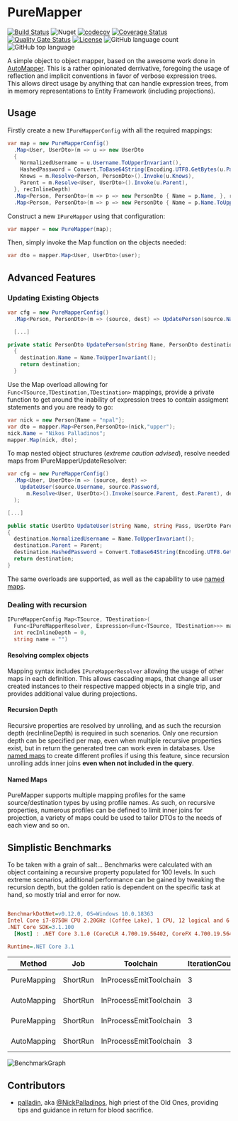 # PureMapper

[![Build Status](https://dev.azure.com/kritikos/DotNet%20Libaries/_apis/build/status/kritikos-io.PureMapper?branchName=master)](https://dev.azure.com/kritikos/DotNet%20Libaries/_build/latest?definitionId=13&branchName=master)
![Nuget](https://img.shields.io/nuget/v/Kritikos.PureMapper)
[![codecov](https://codecov.io/gh/kritikos-io/PureMapper/branch/master/graph/badge.svg)](https://codecov.io/gh/kritikos-io/PureMapper)
[![Coverage Status](https://coveralls.io/repos/github/kritikos-io/PureMapper/badge.svg?branch=master)](https://coveralls.io/github/kritikos-io/PureMapper?branch=master)
[![Quality Gate Status](https://sonarcloud.io/api/project_badges/measure?project=kritikos-io_PureMapper&metric=alert_status)](https://sonarcloud.io/dashboard?id=kritikos-io_PureMapper)
[![License](https://img.shields.io/badge/License-Apache%202.0-blue.svg)](https://opensource.org/licenses/Apache-2.0)
![GitHub language count](https://img.shields.io/github/languages/count/kritikos-io/PureMapper)
![GitHub top language](https://img.shields.io/github/languages/top/kritikos-io/PureMapper)

A simple object to object mapper, based on the awesome work done in [AutoMapper][autoMapper]. This is a rather opinionated derrivative, foregoing the usage of reflection and implicit conventions in favor of verbose expression trees. This allows direct usage by anything that can handle expression trees, from in memory representations to Entity Framework (including projections).

## Usage

Firstly create a new ```IPureMapperConfig``` with all the required mappings:

```csharp
var map = new PureMapperConfig()
  .Map<User, UserDto>(m => u => new UserDto
  {
    NormalizedUsername = u.Username.ToUpperInvariant(),
    HashedPassword = Convert.ToBase64String(Encoding.UTF8.GetBytes(u.Password)),
    Knows = m.Resolve<Person, PersonDto>().Invoke(u.Knows),
    Parent = m.Resolve<User, UserDto>().Invoke(u.Parent),
  }, recInlineDepth)
  .Map<Person, PersonDto>(m => p => new PersonDto { Name = p.Name, }, recInlineDepth, string.Empty)
  .Map<Person, PersonDto>(m => p => new PersonDto { Name = p.Name.ToUpperInvariant(), }, 0, "upper");
```

Construct a new ```IPureMapper``` using that configuration:

```csharp
var mapper = new PureMapper(map);
```

Then, simply invoke the Map function on the objects needed:

```csharp
var dto = mapper.Map<User, UserDto>(user);
```

## Advanced Features

### Updating Existing Objects

```csharp
var cfg = new PureMapperConfig()
  .Map<Person, PersonDto>(m => (source, dest) => UpdatePerson(source.Name, dest));

  [...]

private static PersonDto UpdatePerson(string Name, PersonDto destination)
  {
    destination.Name = Name.ToUpperInvariant();
    return destination;
  }
```

Use the Map overload allowing for ```Func<TSource,TDestination,TDestination>``` mappings, provide a private function to get around the inability of expression trees to contain assigment statements and you are ready to go:

```csharp
var nick = new Person{Name = "npal"};
var dto = mapper.Map<Person,PersonDto>(nick,"upper");
nick.Name = "Nikos Palladinos";
mapper.Map(nick, dto);
```

To map nested object structures (*extreme caution advised*), resolve needed maps from IPureMapperUpdateResolver:

```csharp
var cfg = new PureMapperConfig()
  .Map<User, UserDto>(m => (source, dest) =>
    UpdateUser(source.Username, source.Password,
      m.Resolve<User, UserDto>().Invoke(source.Parent, dest.Parent), dest)
  );

[...]

public static UserDto UpdateUser(string Name, string Pass, UserDto Parent, UserDto destination)
{
  destination.NormalizedUsername = Name.ToUpperInvariant();
  destination.Parent = Parent;
  destination.HashedPassword = Convert.ToBase64String(Encoding.UTF8.GetBytes(Pass));
  return destination;
}
```

The same overloads are supported, as well as the capability to use [named maps](#named-maps).

### Dealing with recursion

```csharp
IPureMapperConfig Map<TSource, TDestination>(
  Func<IPureMapperResolver, Expression<Func<TSource, TDestination>>> map,
  int recInlineDepth = 0,
  string name = "")
```

#### Resolving complex objects

Mapping syntax includes ```IPureMapperResolver``` allowing the usage of other maps in each definition. This allows cascading maps, that change all user created instances to their respective mapped objects in a single trip, and provides additional value during projections.

#### Recursion Depth

Recursive properties are resolved by unrolling, and as such the recursion depth (recInlineDepth) is required in such scenarios. Only one recursion depth can be specified per map, even when multiple recursive properties exist, but in return the generated tree can work even in databases. Use [named maps](#named-maps) to create different profiles if using this feature, since recursion unrolling adds inner joins **even when not included in the query**.

#### Named Maps

PureMapper supports multiple mapping profiles for the same source/destination types by using profile names. As such, on recursive properties, numerous profiles can be defined to limit inner joins for projection, a variety of maps could be used to tailor DTOs to the needs of each view and so on.

## Simplistic Benchmarks

To be taken with a grain of salt...
Benchmarks were calculated with an object containing a recursive property populated for 100 levels. In such extreme scenarios, additional performance can be gained by tweaking the recursion depth, but the golden ratio is dependent on the specific task at hand, so mostly trial and error for now.

``` ini

BenchmarkDotNet=v0.12.0, OS=Windows 10.0.18363
Intel Core i7-8750H CPU 2.20GHz (Coffee Lake), 1 CPU, 12 logical and 6 physical cores
.NET Core SDK=3.1.100
  [Host] : .NET Core 3.1.0 (CoreCLR 4.700.19.56402, CoreFX 4.700.19.56404), X64 RyuJIT  [AttachedDebugger]

Runtime=.NET Core 3.1

```

|      Method |      Job |              Toolchain | IterationCount | LaunchCount | WarmupCount | NumberOfIterations |       Mean |      Error |     StdDev |
|------------ |--------- |----------------------- |--------------- |------------ |------------ |------------------- |-----------:|-----------:|-----------:|
| PureMapping | ShortRun | InProcessEmitToolchain |              3 |           1 |           3 |               1000 |   2.237 ms |   6.429 ms |  0.3524 ms |
| AutoMapping | ShortRun | InProcessEmitToolchain |              3 |           1 |           3 |               1000 |  35.935 ms | 172.306 ms |  9.4447 ms |
| PureMapping | ShortRun | InProcessEmitToolchain |              3 |           1 |           3 |              10000 |  17.979 ms |   7.878 ms |  0.4318 ms |
| AutoMapping | ShortRun | InProcessEmitToolchain |              3 |           1 |           3 |              10000 | 283.295 ms | 418.051 ms | 22.9148 ms |

![BenchmarkGraph](bench.png)

## Contributors

* [palladin](https://github.com/palladin), aka [@NickPalladinos](https://twitter.com/NickPalladinos), high priest of the Old Ones, providing tips and guidance in return for blood sacrifice.

[autoMapper]: https://github.com/AutoMapper/AutoMapper
